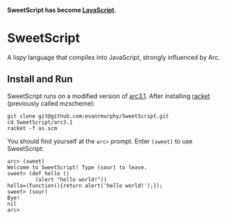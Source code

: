 **SweetScript has become [LavaScript](https://github.com/evanrmurphy/lava-script).**

# SweetScript

A lispy language that compiles into JavaScript, strongly influenced by Arc.

## Install and Run

SweetScript runs on a modified version of [arc3.1](http://arclanguage.org/item?id=10254). After installing [racket](http://racket-lang.org/download/) (previously called mzscheme):

    git clone git@github.com:evanrmurphy/SweetScript.git
    cd SweetScript/arc3.1
    racket -f as.scm

You should find yourself at the `arc>` prompt. Enter `(sweet)` to use SweetScript:

    arc> (sweet)
    Welcome to SweetScript! Type (sour) to leave.
    sweet> (def hello ()
             (alert "hello world!"))
    hello=(function(){return alert('hello world!');});
    sweet> (sour)
    Bye!
    nil
    arc>
